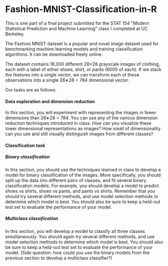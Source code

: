# Fashion-MNIST-Classification-in-R

This is one part of a final project submitted for the STAT 154 "Modern Statistical Prediction and Machine Learning" class I completed at UC Berkeley.

The Fashion MNIST dataset is a popular and novel image dataset used for benchmarking machine learning models and training classification algorithms. It can be downloaded freely online.

The dataset contains 18,000 different 28×28 grayscale images of clothing, each with a label of either shoes, shirt, or pants (6000 of each). If we stack the features into a single vector, we can transform each of these observations into a single 28∗28 = 784 dimensional vector. 

Our tasks are as follows:

#### Data exploration and dimension reduction

In this section, you will experiment with representing the images in fewer dimensions than 28∗28 = 784. You can use any of the various dimension reduction techniques introduced in class. How can you visualize these lower dimensional representations as images? How small of dimensionality can you use and still visually distinguish images from different classes?

#### Classification task

##### Binary classification

In this section, you should use the techniques learned in class to develop a model for binary classification of the images. More specifically, you should split up the data into different pairs of classes, and fit several binary classification models. For example, you should develop a model to predict shoes vs shirts, shoes vs pants, and pants vs shirts. Remember that you should try several different methods, and use model selection methods to determine which model is best. You should also be sure to keep a held-out test set to evaluate the performance of your model.

##### Multiclass classification

In this section, you will develop a model to classify all three classes simultaneously. You should again try several different methods, and use model selection methods to determine which model is best. You should also be sure to keep a held-out test set to evaluate the performance of your model. (Side question: how could you use the binary models from the previous section to develop a multiclass classifier?)
